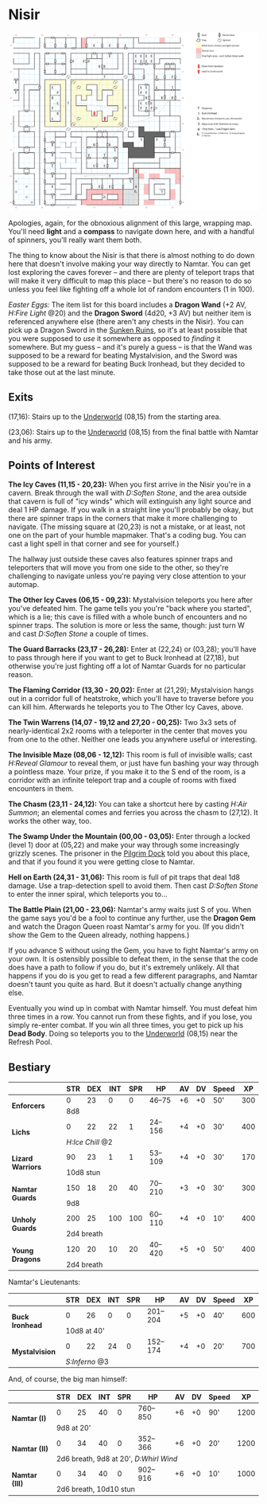 # Nisir

[![map](nisir.svg)](nisir.svg)

Apologies, again, for the obnoxious alignment of this large, wrapping map. You'll need **light** and a **compass** to navigate down here, and with a handful of spinners, you'll really want them both.

The thing to know about the Nisir is that there is almost nothing to do down here that doesn't involve making your way directly to Namtar. You can get lost exploring the caves forever – and there are plenty of teleport traps that will make it very difficult to map this place – but there's no reason to do so unless you feel like fighting off a whole lot of random encounters (1 in 100).

*Easter Eggs:* The item list for this board includes a **Dragon Wand** (+2 AV, *H:Fire Light* @20) and the **Dragon Sword** (4d20, +3 AV) but neither item is referenced anywhere else (there aren't any chests in the Nisir). You can pick up a Dragon Sword in the [Sunken Ruins](sunken-dungeon.md), so it's at least possible that you were supposed to *use* it somewhere as opposed to *finding* it somewhere. But my guess – and it's purely a guess – is that the Wand was supposed to be a reward for beating Mystalvision, and the Sword was supposed to be a reward for beating Buck Ironhead, but they decided to take those out at the last minute.

## Exits

(17,16): Stairs up to the [Underworld](magan-underworld.md) (08,15) from the starting area.

(23,06): Stairs up to the [Underworld](magan-underworld.md) (08,15) from the final battle with Namtar and his army.

## Points of Interest

**The Icy Caves (11,15 - 20,23):** When you first arrive in the Nisir you're in a cavern. Break through the wall with *D:Soften Stone*, and the area outside that cavern is full of "icy winds" which will extinguish any light source and deal 1 HP damage. If you walk in a straight line you'll probably be okay, but there are spinner traps in the corners that make it more challenging to navigate. (The missing square at (20,23) is not a mistake, or at least, not one on the part of your humble mapmaker. That's a coding bug. You can cast a light spell in that corner and see for yourself.)

The hallway just outside these caves also features spinner traps and teleporters that will move you from one side to the other, so they're challenging to navigate unless you're paying very close attention to your automap.

**The Other Icy Caves (06,15 - 09,23):** Mystalvision teleports you here after you've defeated him. The game tells you you're "back where you started", which is a lie; this cave is filled with a whole bunch of encounters and no spinner traps. The solution is more or less the same, though: just turn W and cast *D:Soften Stone* a couple of times.

**The Guard Barracks (23,17 - 26,28):** Enter at (22,24) or (03,28); you'll have to pass through here if you want to get to Buck Ironhead at (27,18), but otherwise you're just fighting off a lot of Namtar Guards for no particular reason.

**The Flaming Corridor (13,30 - 20,02):** Enter at (21,29); Mystalvision hangs out in a corridor full of heatstroke, which you'll have to traverse before you can kill him. Afterwards he teleports you to The Other Icy Caves, above.

**The Twin Warrens (14,07 - 19,12 and 27,20 - 00,25):** Two 3x3 sets of nearly-identical 2x2 rooms with a teleporter in the center that moves you from one to the other. Neither one leads you anywhere useful or interesting.

**The Invisible Maze (08,06 - 12,12):** This room is full of invisible walls; cast *H:Reveal Glamour* to reveal them, or just have fun bashing your way through a pointless maze. Your prize, if you make it to the S end of the room, is a corridor with an infinite teleport trap and a couple of rooms with fixed encounters in them.

**The Chasm (23,11 - 24,12):** You can take a shortcut here by casting *H:Air Summon*; an elemental comes and ferries you across the chasm to (27,12). It works the other way, too.

**The Swamp Under the Mountain (00,00 - 03,05):**  Enter through a locked (level 1) door at (05,22) and make your way through some increasingly grizzly scenes. The prisoner in the [Pilgrim Dock](pilgrim-dock.md) told you about this place, and that if you found it you were getting close to Namtar.

**Hell on Earth (24,31 - 31,06):** This room is full of pit traps that deal 1d8 damage. Use a trap-detection spell to avoid them. Then cast *D:Soften Stone* to enter the inner spiral, which teleports you to...

**The Battle Plain (21,00 - 23,06):** Namtar's army waits just S of you. When the game says you'd be a fool to continue any further, use the **Dragon Gem** and watch the Dragon Queen roast Namtar's army for you. (If you didn't show the Gem to the Queen already, nothing happens.)

If you advance S without using the Gem, you have to fight Namtar's army on your own. It is ostensibly possible to defeat them, in the sense that the code does have a path to follow if you do, but it's extremely unlikely. All that happens if you do is you get to read a few different paragraphs, and Namtar doesn't taunt you quite as hard. But it doesn't actually change anything else.

Eventually you wind up in combat with Namtar himself. You must defeat him three times in a row. You cannot run from these fights, and if you lose, you simply re-enter combat. If you win all three times, you get to pick up his **Dead Body**. Doing so teleports you to the [Underworld](magan-underworld.md) (08,15) near the Refresh Pool.

## Bestiary

<table>
  <thead>
    <tr>
      <th></th>
      <th>STR</th>
      <th>DEX</th>
      <th>INT</th>
      <th>SPR</th>
      <th>HP</th>
      <th>AV</th>
      <th>DV</th>
      <th>Speed</th>
      <th>XP</th>
    </tr>
  </thead>
  <tbody>
    <tr>
      <td rowspan=2><b>Enforcers</b></td>
      <td class="c">0</td>
      <td class="c">23</td>
      <td class="c">0</td>
      <td class="c">0</td>
      <td class="c">46&ndash;75</td>
      <td class="c">+6</td>
      <td class="c">+0</td>
      <td class="c">50'</td>
      <td class="c">300</td>
    </tr><tr>
      <td colspan=9>8d8</td>
    </tr><tr>
      <td rowspan=2><b>Lichs</b></td>
      <td class="c">0</td>
      <td class="c">22</td>
      <td class="c">22</td>
      <td class="c">1</td>
      <td class="c">24&ndash;156</td>
      <td class="c">+4</td>
      <td class="c">+0</td>
      <td class="c">30'</td>
      <td class="c">400</td>
    </tr><tr>
      <td colspan=9><i>H:Ice Chill</i> @2</td>
    </tr><tr>
      <td rowspan=2><b>Lizard Warriors</b></td>
      <td class="c">90</td>
      <td class="c">23</td>
      <td class="c">1</td>
      <td class="c">1</td>
      <td class="c">53&ndash;109</td>
      <td class="c">+4</td>
      <td class="c">+0</td>
      <td class="c">30'</td>
      <td class="c">170</td>
    </tr><tr>
      <td colspan=9>10d8 stun</td>
    </tr><tr>
      <td rowspan=2><b>Namtar Guards</b></td>
      <td class="c">150</td>
      <td class="c">18</td>
      <td class="c">20</td>
      <td class="c">40</td>
      <td class="c">70&ndash;210</td>
      <td class="c">+3</td>
      <td class="c">+0</td>
      <td class="c">30'</td>
      <td class="c">300</td>
    </tr><tr>
      <td colspan=9>9d8</td>
    </tr><tr>
      <td rowspan=2><b>Unholy Guards</b></td>
      <td class="c">200</td>
      <td class="c">25</td>
      <td class="c">100</td>
      <td class="c">100</td>
      <td class="c">60&ndash;110</td>
      <td class="c">+4</td>
      <td class="c">+0</td>
      <td class="c">10'</td>
      <td class="c">400</td>
    </tr><tr>
      <td colspan=9>2d4 breath</td>
    </tr><tr>
      <td rowspan=2><b>Young Dragons</b></td>
      <td class="c">120</td>
      <td class="c">20</td>
      <td class="c">10</td>
      <td class="c">20</td>
      <td class="c">40&ndash;420</td>
      <td class="c">+5</td>
      <td class="c">+0</td>
      <td class="c">50'</td>
      <td class="c">400</td>
    </tr><tr>
      <td colspan=9>2d4 breath</td>
    </tr>
  </tbody>
</table>

Namtar's Lieutenants:

<table>
  <thead>
    <tr>
      <th></th>
      <th>STR</th>
      <th>DEX</th>
      <th>INT</th>
      <th>SPR</th>
      <th>HP</th>
      <th>AV</th>
      <th>DV</th>
      <th>Speed</th>
      <th>XP</th>
    </tr>
  </thead>
  <tbody>
    <tr>
      <td rowspan=2><b>Buck Ironhead</b></td>
      <td class="c">0</td>
      <td class="c">26</td>
      <td class="c">0</td>
      <td class="c">0</td>
      <td class="c">201&ndash;204</td>
      <td class="c">+5</td>
      <td class="c">+0</td>
      <td class="c">40'</td>
      <td class="c">600</td>
    </tr><tr>
      <td colspan=9>10d8 at 40'</td>
    </tr><tr>
      <td rowspan=2><b>Mystalvision</b></td>
      <td class="c">0</td>
      <td class="c">22</td>
      <td class="c">24</td>
      <td class="c">0</td>
      <td class="c">152&ndash;174</td>
      <td class="c">+4</td>
      <td class="c">+0</td>
      <td class="c">20'</td>
      <td class="c">700</td>
    </tr><tr>
      <td colspan=9><i>S:Inferno</i> @3</td>
    </tr>
  </tbody>
</table>

And, of course, the big man himself:

<table>
  <thead>
    <tr>
      <th></th>
      <th>STR</th>
      <th>DEX</th>
      <th>INT</th>
      <th>SPR</th>
      <th>HP</th>
      <th>AV</th>
      <th>DV</th>
      <th>Speed</th>
      <th>XP</th>
    </tr>
  </thead>
  <tbody>
    <tr>
      <td rowspan=2><b>Namtar (I)</b></td>
      <td class="c">0</td>
      <td class="c">25</td>
      <td class="c">40</td>
      <td class="c">0</td>
      <td class="c">760&ndash;850</td>
      <td class="c">+6</td>
      <td class="c">+0</td>
      <td class="c">90'</td>
      <td class="c">1200</td>
    </tr><tr>
      <td colspan=9>9d8 at 20'</td>
    </tr><tr>
      <td rowspan=2><b>Namtar (II)</b></td>
      <td class="c">0</td>
      <td class="c">34</td>
      <td class="c">40</td>
      <td class="c">0</td>
      <td class="c">352&ndash;366</td>
      <td class="c">+6</td>
      <td class="c">+0</td>
      <td class="c">20'</td>
      <td class="c">1200</td>
    </tr><tr>
      <td colspan=9>2d6 breath, 9d8 at 20', <i>D:Whirl Wind</i></td>
    </tr><tr>
      <td rowspan=2><b>Namtar (III)</b></td>
      <td class="c">0</td>
      <td class="c">34</td>
      <td class="c">40</td>
      <td class="c">0</td>
      <td class="c">902&ndash;916</td>
      <td class="c">+6</td>
      <td class="c">+0</td>
      <td class="c">10'</td>
      <td class="c">1000</td>
    </tr><tr>
      <td colspan=9>2d6 breath, 10d10 stun</td>
    </tr>
  </tbody>
</table>
